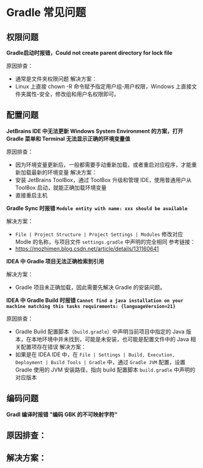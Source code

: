 # Gradle 常见问题

## 权限问题

**Gradle启动时报错，Could not create parent directory for lock file**

原因排查：
- 通常是文件夹权限问题
解决方案：
- Linux 上直接 chown -R 命令赋予指定用户组-用户权限，Windows 上直接文件夹属性-安全，修改组和用户名权限即可。

## 配置问题

**JetBrains IDE 中无法更新 Windows System Environment 的方案，打开 Gradle 菜单和 Terminal 无法显示正确的环境变量值**

原因排查：
- 因为环境变量更新后，一般都需要手动重新加载，或者重启对应程序，才能重新加载最新的环境变量
解决方案：
- 安装 JetBrains ToolBox，通过 ToolBox 升级和管理 IDE，使用普通用户从 ToolBox 启动，就能正确加载环境变量
- 直接重启主机

**Gradle Sync 时报错 `Module entity with name: xxx should be available`**

解决方案：
- `File | Project Structure | Project Settings | Modules` 修改对应 Modle 的名称，与项目文件 `settings.gradle` 中声明的完全相同
参考链接：
- https://mozhimen.blog.csdn.net/article/details/131160641

**IDEA 中 Gradle 项目无法正确检索到引用**

解决方案：
- Gradle 项目未正确加载，因此需要先解决 Gradle 的安装问题。

**IDEA 中 Gradle Build 时报错 `Cannot find a java installation on your machine matching this tasks requirements: {languageVersion=21}`**

原因排查：
- Gradle Build 配置脚本（`build.gradle`）中声明当前项目中指定的 Java 版本，在本地环境中并未找到，可能是未安装，也可能是配置文件中的 Java 相关配置项存在错误
解决方案：
- 如果是在 IDEA IDE 中，在 `File | Settings | Build, Execution, Deployment | Build Tools | Gradle` 中，通过 `Gradle JVM` 配置，设置 Gradle 使用的 JVM 安装路径，指向 build 配置脚本 `build.gradle` 中声明的对应版本

## 编码问题

**Gradl 编译时报错 "编码 GBK 的不可映射字符"**

原因排查：
-
解决方案：
-